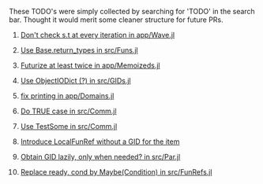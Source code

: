 These TODO's were simply collected by searching for 'TODO' in the search bar.
Thought it would merit some cleaner structure for future PRs.

1. [Don't check s.t at every iteration in app/Wave.jl](https://github.com/eschnett/FunHPC.jl/app/Wave.jl#L26)

2. [Use Base.return_types in src/Funs.jl](nHPC.jl/blob/master/src/Funs.jl#L10)

3. [Futurize at least twice in app/Memoizeds.jl](https://github.com/eschnett/FunHPC.jl/blob/3a2ba3f278cb71ce116b9523e50cb193f68f21df/app/Memoizeds.jl#L49)

4. [Use ObjectIODict (?) in src/GIDs.jl](https://github.com/eschnett/FunHPC.jl/blob/3a2ba3f278cb71ce116b9523e50cb193f68f21df/src/GIDs.jl#21)

5. [fix printing in app/Domains.jl](https://github.com/eschnett/FunHPC.jl/blob/3a2ba3f278cb71ce116b9523e50cb193f68f21df/app/Domains.jl#L25)

6. [Do TRUE case in src/Comm.jl](https://github.com/eschnett/FunHPC.jl/blob/3a2ba3f278cb71ce116b9523e50cb193f68f21df/src/Comm.jl#L15)

7. [Use TestSome in src/Comm.jl](https://github.com/eschnett/FunHPC.jl/blob/3a2ba3f278cb71ce116b9523e50cb193f68f21df/src/Comm.jl#L88)

8. [Introduce LocalFunRef without a GID for the item](https://github.com/eschnett/FunHPC.jl/blob/3a2ba3f278cb71ce116b9523e50cb193f68f21df/src/Par.jl#85)

9. [Obtain GID lazily, only when needed? in src/Par.jl](https://github.com/eschnett/FunHPC.jl/blob/3a2ba3f278cb71ce116b9523e50cb193f68f21df/src/Par.jl#87)

10. [Replace ready, cond by Maybe(Condition) in src/FunRefs.jl](https://github.com/eschnett/FunHPC.jl/blob/3a2ba3f278cb71ce116b9523e50cb193f68f21df/src/FunRefs.jl#L21)
